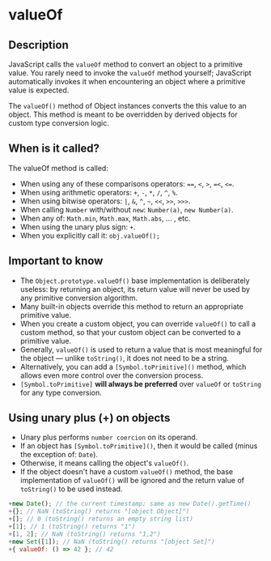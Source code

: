 # valueOf

## Description

JavaScript calls the `valueOf` method to convert an object to a primitive value. You rarely need to invoke the `valueOf` method yourself; JavaScript automatically invokes it when encountering an object where a primitive value is expected.

The `valueOf()` method of Object instances converts the this value to an object. This method is meant to be overridden by derived objects for custom type conversion logic.

## When is it called?

The valueOf method is called:

- When using any of these comparisons operators: `==`, `<`, `>`, `=<`, `<=`.
- When using arithmetic operators: `+`, `-`, `*`, `/`, `^`, `%`.
- When using bitwise operators: `|`, `&`, `^`, `~`, `<<`, `>>`, `>>>`.
- When calling `Number` with/without `new`: `Number(a)`, `new Number(a)`.
- When any of: `Math.min`, `Math.max`, `Math.abs`, ... , etc.
- When using the unary plus sign: `+`.
- When you explicitly call it: `obj.valueOf();`

## Important to know

- The `Object.prototype.valueOf()` base implementation is deliberately useless: by returning an object, its return value will never be used by any primitive conversion algorithm.
- Many built-in objects override this method to return an appropriate primitive value.
- When you create a custom object, you can override `valueOf()` to call a custom method, so that your custom object can be converted to a primitive value.
- Generally, `valueOf()` is used to return a value that is most meaningful for the object — unlike `toString()`, it does not need to be a string.
- Alternatively, you can add a `[Symbol.toPrimitive]()` method, which allows even more control over the conversion process.
- `[Symbol.toPrimitive]` **will always be preferred** over `valueOf` or `toString` for any type conversion.

## Using unary plus (+) on objects

- Unary plus performs `number coercion` on its operand.
- If an object has `[Symbol.toPrimitive]()`, then it would be called (minus the exception of: `Date`).
- Otherwise, it means calling the object's `valueOf()`.
- If the object doesn't have a custom `valueOf()` method, the base implementation of `valueOf()` will be ignored and the return value of `toString()` to be used instead.

```js
+new Date(); // the current timestamp; same as new Date().getTime()
+{}; // NaN (toString() returns "[object Object]")
+[]; // 0 (toString() returns an empty string list)
+[1]; // 1 (toString() returns "1")
+[1, 2]; // NaN (toString() returns "1,2")
+new Set([1]); // NaN (toString() returns "[object Set]")
+{ valueOf: () => 42 }; // 42
```
